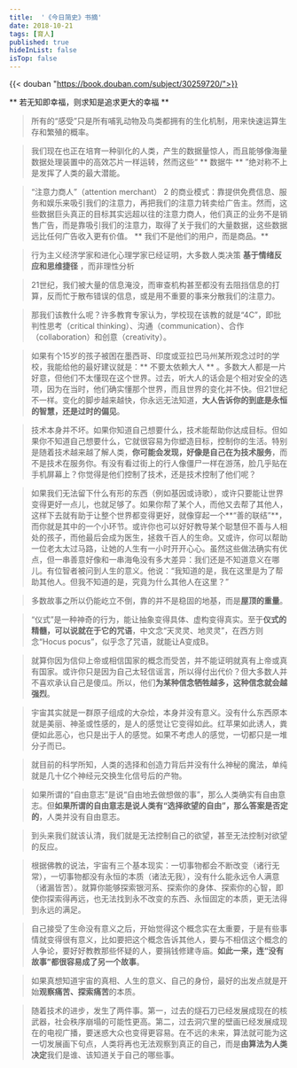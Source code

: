 ```yaml
---
title:  '《今日简史》书摘'
date: 2018-10-21 
tags: [育人]
published: true
hideInList: false
isTop: false
---
```


{{< douban "https://book.douban.com/subject/30259720/">}}

** 若无知即幸福，则求知是追求更大的幸福 **

> 所有的“感受”只是所有哺乳动物及鸟类都拥有的生化机制，用来快速运算生存和繁殖的概率。

> 我们现在也正在培育一种驯化的人类，产生的数据量惊人，而且能够像海量数据处理装置中的高效芯片一样运转，然而这些“ ** 数据牛 ** ”绝对称不上是发挥了人类的最大潜能。

> “注意力商人”（attention merchant） 2 的商业模式：靠提供免费信息、服务和娱乐来吸引我们的注意力，再把我们的注意力转卖给广告主。然而，这些数据巨头真正的目标其实远超以往的注意力商人，他们真正的业务不是销售广告，而是靠吸引我们的注意力，取得了关于我们的大量数据，这些数据远比任何广告收入更有价值。 ** 我们不是他们的用户，而是商品。**

<!--more-->

> 行为主义经济学家和进化心理学家已经证明，大多数人类决策 **基于情绪反应和思维捷径** ，而非理性分析

> 21世纪，我们被大量的信息淹没，而审查机构甚至都没有去阻挡信息的打算，反而忙于散布错误的信息，或是用不重要的事来分散我们的注意力。

> 那我们该教什么呢？许多教育专家认为，学校现在该教的就是“4C”，即批判性思考（critical thinking）、沟通（communication）、合作（collaboration）和创意（creativity）。 

> 如果有个15岁的孩子被困在墨西哥、印度或亚拉巴马州某所观念过时的学校，我能给他的最好建议就是：** 不要太依赖大人 ** 。多数大人都是一片好意，但他们不太懂现在这个世界。过去，听大人的话会是个相对安全的选项，因为在当时，他们确实懂那个世界，而且世界的变化并不快。但21世纪不一样。变化的脚步越来越快，你永远无法知道，**大人告诉你的到底是永恒的智慧，还是过时的偏见**。

> 技术本身并不坏。如果你知道自己想要什么，技术能帮助你达成目标。但如果你不知道自己想要什么，它就很容易为你塑造目标，控制你的生活。特别是随着技术越来越了解人类，**你可能会发现，好像是自己在为技术服务**，而不是技术在服务你。有没有看过街上的行人像僵尸一样在游荡，脸几乎贴在手机屏幕上？你觉得是他们控制了技术，还是技术控制了他们呢？

> 如果我们无法留下什么有形的东西（例如基因或诗歌），或许只要能让世界变得更好一点儿，也就足够了。如果你帮了某个人，而他又去帮了其他人，这样下去就有助于让整个世界都变得更好，就像穿起一个**“善的联结”**，而你就是其中的一个小环节。或许你也可以好好教导某个聪慧但不善与人相处的孩子，而他最后会成为医生，拯救千百人的生命。又或许，你可以帮助一位老太太过马路，让她的人生有一小时开开心心。虽然这些做法确实有优点，但一串善意好像和一串海龟没有多大差异：我们还是不知道意义在哪儿。有位智者被问到人生的意义。他说：“我知道的是，我在这里是为了帮助其他人。但我不知道的是，究竟为什么其他人在这里？”

> 多数故事之所以仍能屹立不倒，靠的并不是稳固的地基，而是**屋顶的重量**。

> “仪式”是一种神奇的行为，能让抽象变得具体、虚构变得真实。至于**仪式的精髓，可以说就在于它的咒语**，中文念“天灵灵、地灵灵”，在西方则念“Hocus pocus”，似乎念了咒语，就能让A变成B。

> 就算你因为信仰上帝或相信国家的概念而受苦，并不能证明就真有上帝或真有国家。或许你只是因为自己太轻信谣言，所以得付出代价？但大多数人并不喜欢承认自己是傻瓜。所以，他们**为某种信念牺牲越多，这种信念就会越强烈**。

> 宇宙其实就是一群原子组成的大杂烩，本身并没有意义。没有什么东西原本就是美丽、神圣或性感的，是人的感觉让它变得如此。红苹果如此诱人，粪便如此恶心，也只是出于人的感觉。如果不考虑人的感觉，一切都只是一堆分子而已。

> 就目前的科学所知，人类的选择和创造力背后并没有什么神秘的魔法，单纯就是几十亿个神经元交换生化信号后的产物。

> 如果所谓的“自由意志”是说“自由地去做想做的事”，那么人类确实有自由意志。但**如果所谓的自由意志是说人类有“选择欲望的自由”，那么答案是否定的**，人类并没有自由意志。

> 到头来我们就该认清，我们就是无法控制自己的欲望，甚至无法控制对欲望的反应。

> 根据佛教的说法，宇宙有三个基本现实：一切事物都会不断改变（诸行无常），一切事物都没有永恒的本质（诸法无我），没有什么能永远令人满意（诸漏皆苦）。就算你能够探索银河系、探索你的身体、探索你的心智，即使你探索得再远，也无法找到永不改变的东西、永恒固定的本质，更无法得到永远的满足。

> 自己接受了生命没有意义之后，开始觉得这个概念实在太重要，于是有些事情就变得很有意义，比如要把这个概念告诉其他人，要与不相信这个概念的人争论，要好好教教那些怀疑的人，要捐钱修建寺庙。**如此一来，连“没有故事”都很容易成了另一个故事**。

> 如果真想知道宇宙的真相、人生的意义、自己的身份，最好的出发点就是开始**观察痛苦、探索痛苦**的本质。

> 随着技术的进步，发生了两件事。第一，过去的燧石刀已经发展成现在的核武器，社会秩序崩塌的可能性更高。第二，过去洞穴里的壁画已经发展成现在的电视广播，要迷惑大众也变得更容易。在不远的未来，算法就可能为这一切发展画下句点，人类将再也无法观察到真正的自己，而是**由算法为人类决定**我们是谁、该知道关于自己的哪些事。